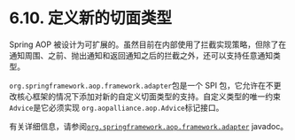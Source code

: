 # 6.10. 定义新的切面类型

Spring AOP 被设计为可扩展的。虽然目前在内部使用了拦截实现策略，但除了在通知周围、之前、抛出通知和返回通知之后的拦截之外，还可以支持任意通知类型。

`org.springframework.aop.framework.adapter`包是一个 SPI 包，它允许在不更改核心框架的情况下添加对新的自定义切面类型的支持。自定义类型的唯一约束`Advice`是它必须实现 `org.aopalliance.aop.Advice`标记接口。

有关详细信息，请参阅[`org.springframework.aop.framework.adapter`](https://docs.spring.io/spring-framework/docs/5.3.22/javadoc-api/org/springframework/aop/framework/adapter/package-frame.html) javadoc。
